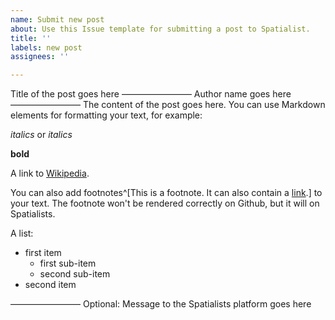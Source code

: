 ```yaml
---
name: Submit new post
about: Use this Issue template for submitting a post to Spatialist.
title: ''
labels: new post
assignees: ''

---
```


Title of the post goes here
––––––––––––––––
Author name goes here
––––––––––––––––
The content of the post goes here. You can use Markdown elements for formatting your text, for example:

*italics* or _italics_

**bold**

A link to [Wikipedia](https://en.wikipedia.org).

You can also add footnotes^[This is a footnote. It can also contain a [link](https://spatialist.ch).] to your text. The footnote won't be rendered correctly on Github, but it will on Spatialists.

A list: 
- first item
  - first sub-item
  - second sub-item 
- second item

––––––––––––––––
Optional: Message to the Spatialists platform goes here
